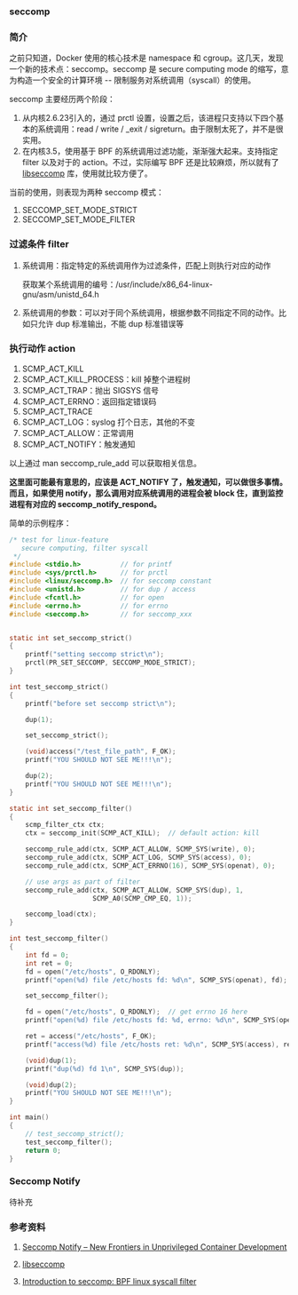 ### seccomp

### 简介

之前只知道，Docker 使用的核心技术是 namespace 和 cgroup。这几天，发现一个新的技术点：seccomp。seccomp 是 secure computing mode 的缩写，意为构造一个安全的计算环境 -- 限制服务对系统调用（syscall）的使用。

seccomp 主要经历两个阶段：

1. 从内核2.6.23引入的，通过 prctl 设置，设置之后，该进程只支持以下四个基本的系统调用：read / write / _exit / sigreturn。由于限制太死了，并不是很实用。
2. 在内核3.5，使用基于 BPF 的系统调用过滤功能，渐渐强大起来。支持指定 filter 以及对于的 action。不过，实际编写 BPF 还是比较麻烦，所以就有了 [libseccomp](https://github.com/seccomp/libseccomp) 库，使用就比较方便了。

当前的使用，则表现为两种 seccomp 模式：

1. SECCOMP_SET_MODE_STRICT
2. SECCOMP_SET_MODE_FILTER

### 过滤条件 filter

1. 系统调用：指定特定的系统调用作为过滤条件，匹配上则执行对应的动作

   获取某个系统调用的编号：/usr/include/x86_64-linux-gnu/asm/unistd_64.h

2. 系统调用的参数：可以对于同个系统调用，根据参数不同指定不同的动作。比如只允许 dup 标准输出，不能 dup 标准错误等

### 执行动作 action

1. SCMP_ACT_KILL
2. SCMP_ACT_KILL_PROCESS：kill 掉整个进程树
3. SCMP_ACT_TRAP：抛出 SIGSYS 信号
4. SCMP_ACT_ERRNO：返回指定错误码
5. SCMP_ACT_TRACE
6. SCMP_ACT_LOG：syslog 打个日志，其他的不变
7. SCMP_ACT_ALLOW：正常调用
8. SCMP_ACT_NOTIFY：触发通知

以上通过 man seccomp_rule_add 可以获取相关信息。

**这里面可能最有意思的，应该是 ACT_NOTIFY 了，触发通知，可以做很多事情。而且，如果使用 notify，那么调用对应系统调用的进程会被 block 住，直到监控进程有对应的 seccomp_notify_respond。**

简单的示例程序：

```c
/* test for linux-feature
   secure computing, filter syscall
 */
#include <stdio.h>          // for printf
#include <sys/prctl.h>      // for prctl
#include <linux/seccomp.h>  // for seccomp constant
#include <unistd.h>         // for dup / access
#include <fcntl.h>          // for open
#include <errno.h>          // for errno
#include <seccomp.h>        // for seccomp_xxx


static int set_seccomp_strict()
{
    printf("setting seccomp strict\n");
    prctl(PR_SET_SECCOMP, SECCOMP_MODE_STRICT);
}

int test_seccomp_strict()
{
    printf("before set seccomp strict\n");

    dup(1);

    set_seccomp_strict();

    (void)access("/test_file_path", F_OK);
    printf("YOU SHOULD NOT SEE ME!!!\n");

    dup(2);
    printf("YOU SHOULD NOT SEE ME!!!\n");
}

static int set_seccomp_filter()
{
    scmp_filter_ctx ctx;
    ctx = seccomp_init(SCMP_ACT_KILL);  // default action: kill

    seccomp_rule_add(ctx, SCMP_ACT_ALLOW, SCMP_SYS(write), 0);
    seccomp_rule_add(ctx, SCMP_ACT_LOG, SCMP_SYS(access), 0);
    seccomp_rule_add(ctx, SCMP_ACT_ERRNO(16), SCMP_SYS(openat), 0);

    // use args as part of filter
    seccomp_rule_add(ctx, SCMP_ACT_ALLOW, SCMP_SYS(dup), 1,
                     SCMP_A0(SCMP_CMP_EQ, 1));

    seccomp_load(ctx);
}

int test_seccomp_filter()
{
    int fd = 0;
    int ret = 0;
    fd = open("/etc/hosts", O_RDONLY);
    printf("open(%d) file /etc/hosts fd: %d\n", SCMP_SYS(openat), fd);

    set_seccomp_filter();

    fd = open("/etc/hosts", O_RDONLY);  // get errno 16 here
    printf("open(%d) file /etc/hosts fd: %d, errno: %d\n", SCMP_SYS(openat), fd, errno);

    ret = access("/etc/hosts", F_OK);
    printf("access(%d) file /etc/hosts ret: %d\n", SCMP_SYS(access), ret);

    (void)dup(1);
    printf("dup(%d) fd 1\n", SCMP_SYS(dup));

    (void)dup(2);
    printf("YOU SHOULD NOT SEE ME!!!\n");
}

int main()
{
    // test_seccomp_strict();
    test_seccomp_filter();
    return 0;
}

```

### Seccomp Notify

待补充

### 参考资料

1. [Seccomp Notify – New Frontiers in Unprivileged Container Development](https://people.kernel.org/brauner/the-seccomp-notifier-new-frontiers-in-unprivileged-container-development)

2. [libseccomp](https://github.com/seccomp/libseccomp)

3. [Introduction to seccomp: BPF linux syscall filter](https://www.cnblogs.com/dream397/p/14209766.html)

   

